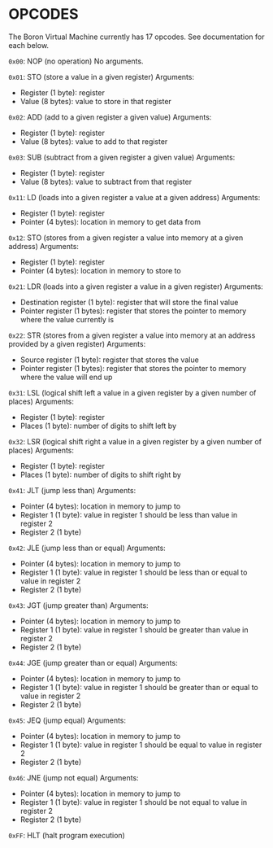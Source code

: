 OPCODES
=======

The Boron Virtual Machine currently has 17 opcodes.  See documentation for each below.



`0x00`: NOP (no operation)
No arguments.



`0x01`: STO (store a value in a given register)
Arguments:
- Register (1 byte): register
- Value (8 bytes): value to store in that register

`0x02`: ADD (add to a given register a given value)
Arguments:
- Register (1 byte): register
- Value (8 bytes): value to add to that register

`0x03`: SUB (subtract from a given register a given value)
Arguments:
- Register (1 byte): register
- Value (8 bytes): value to subtract from that register



`0x11`: LD (loads into a given register a value at a given address)
Arguments:
- Register (1 byte): register
- Pointer (4 bytes): location in memory to get data from

`0x12`: STO (stores from a given register a value into memory at a given address)
Arguments:
- Register (1 byte): register
- Pointer (4 bytes): location in memory to store to



`0x21`: LDR (loads into a given register a value in a given register)
Arguments:
- Destination register (1 byte): register that will store the final value
- Pointer register (1 bytes): register that stores the pointer to memory where the value currently is

`0x22`: STR (stores from a given register a value into memory at an address provided by a given register)
Arguments:
- Source register (1 byte): register that stores the value
- Pointer register (1 bytes): register that stores the pointer to memory where the value will end up



`0x31`: LSL (logical shift left a value in a given register by a given number of places)
Arguments:
- Register (1 byte): register
- Places (1 byte): number of digits to shift left by

`0x32`: LSR (logical shift right a value in a given register by a given number of places)
Arguments:
- Register (1 byte): register
- Places (1 byte): number of digits to shift right by



`0x41`: JLT (jump less than)
Arguments:
- Pointer (4 bytes): location in memory to jump to
- Register 1 (1 byte): value in register 1 should be less than value in register 2
- Register 2 (1 byte)

`0x42`: JLE (jump less than or equal)
Arguments:
- Pointer (4 bytes): location in memory to jump to
- Register 1 (1 byte): value in register 1 should be less than or equal to value in register 2
- Register 2 (1 byte)

`0x43`: JGT (jump greater than)
Arguments:
- Pointer (4 bytes): location in memory to jump to
- Register 1 (1 byte): value in register 1 should be greater than value in register 2
- Register 2 (1 byte)

`0x44`: JGE (jump greater than or equal)
Arguments:
- Pointer (4 bytes): location in memory to jump to
- Register 1 (1 byte): value in register 1 should be greater than or equal to value in register 2
- Register 2 (1 byte)

`0x45`: JEQ (jump equal)
Arguments:
- Pointer (4 bytes): location in memory to jump to
- Register 1 (1 byte): value in register 1 should be equal to value in register 2
- Register 2 (1 byte)

`0x46`: JNE (jump not equal)
Arguments:
- Pointer (4 bytes): location in memory to jump to
- Register 1 (1 byte): value in register 1 should be not equal to value in register 2
- Register 2 (1 byte)



`0xFF`: HLT (halt program execution)
